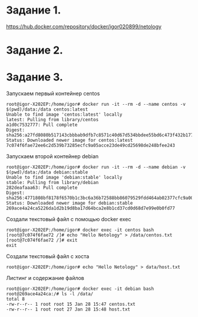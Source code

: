 Задание 1.
=======================

https://hub.docker.com/repository/docker/igor020899/netology

Задание 2.
========================


Задание 3.
=======================

Запускаем первый контейнер centos

    root@igor-X202EP:/home/igor# docker run -it --rm -d --name centos -v $(pwd)/data:/data centos:latest
    Unable to find image 'centos:latest' locally
    latest: Pulling from library/centos
    a1d0c7532777: Pull complete 
    Digest: sha256:a27fd8080b517143cbbbab9dfb7c8571c40d67d534bbdee55bd6c473f432b177
    Status: Downloaded newer image for centos:latest
    7c074f6fae72ee6c2d539b73285ecfc9a05acce23de49cd25698de248bfee243

Запускаем второй контейнер debian

    root@igor-X202EP:/home/igor# docker run -it --rm -d --name debian -v $(pwd)/data:/data debian:stable
    Unable to find image 'debian:stable' locally
    stable: Pulling from library/debian
    282deafaaa63: Pull complete 
    Digest: sha256:4771808bf8178f6570b1c3bc6a36b72588bb86079529fdd464ab02377cfc9a00
    Status: Downloaded newer image for debian:stable
    269ace4a24ca5226da1d2b19d8ba17d64bca2e8b1cd37cd0d68d7e99e0b0fd77

Создали текстовый файл с помощью docker exec

    root@igor-X202EP:/home/igor# docker exec -it centos bash
    [root@7c074f6fae72 /]# echo "Hello Netology" > /data/centos.txt
    [root@7c074f6fae72 /]# exit
    exit

Создали текстовый файл с хоста

    root@igor-X202EP:/home/igor# echo "Hello Netology" > data/host.txt

Листинг и содержание файлов

    root@igor-X202EP:/home/igor# docker exec -it debian bash
    root@269ace4a24ca:/# ls -l /data/
    total 8
    -rw-r--r-- 1 root root 15 Jan 28 15:47 centos.txt
    -rw-r--r-- 1 root root 27 Jan 28 15:48 host.txt
